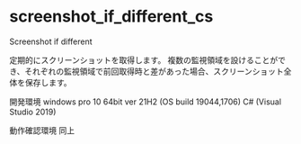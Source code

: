 # screenshot_if_different_cs
Screenshot if different

定期的にスクリーンショットを取得します。
複数の監視領域を設けることができ、それぞれの監視領域で前回取得時と差があった場合、スクリーンショット全体を保存します。

開発環境
windows pro 10 64bit ver 21H2 (OS build 19044,1706)
C# (Visual Studio 2019)

動作確認環境
同上
